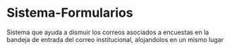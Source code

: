 # Sistema-Formularios
Sistema que ayuda a dismuir los correos asociados a encuestas en la bandeja de entrada del correo institucional, alojandolos en un mismo lugar
